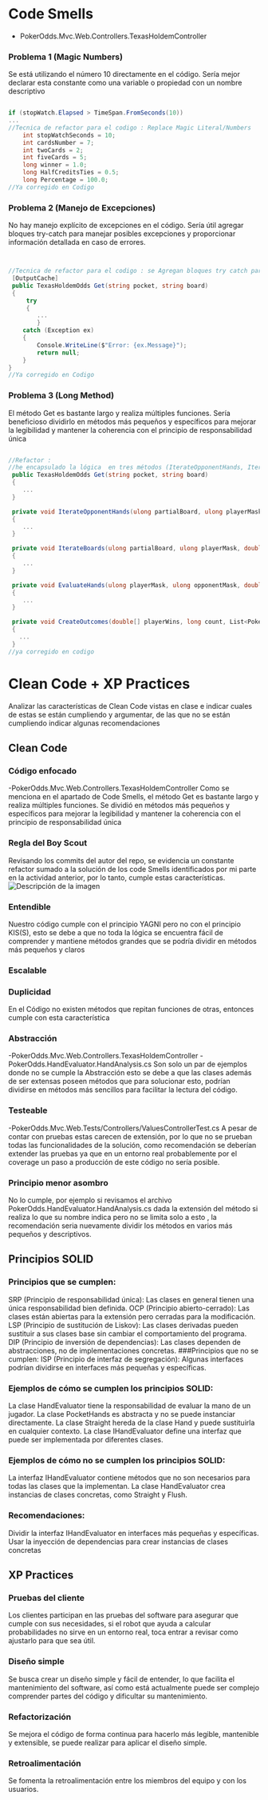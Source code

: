 # Code Smells #
- PokerOdds.Mvc.Web.Controllers.TexasHoldemController 

### Problema 1 (Magic Numbers)
Se está utilizando el número 10 directamente en el código. Sería mejor declarar esta constante como una variable o propiedad con un nombre descriptivo
~~~csharp

if (stopWatch.Elapsed > TimeSpan.FromSeconds(10))
...
//Tecnica de refactor para el codigo : Replace Magic Literal/Numbers 
    int stopWatchSeconds = 10;
    int cardsNumber = 7;
    int twoCards = 2;
    int fiveCards = 5;
    long winner = 1.0;
    long HalfCreditsTies = 0.5;
    long Percentage = 100.0;
//Ya corregido en Codigo
~~~
### Problema 2 (Manejo de Excepciones)
No hay manejo explícito de excepciones en el código. Sería útil agregar bloques try-catch para manejar posibles excepciones y proporcionar información detallada en caso de errores.
~~~csharp


//Tecnica de refactor para el codigo : se Agregan bloques try catch para tener control de excepciones 
 [OutputCache]
 public TexasHoldemOdds Get(string pocket, string board)
 {
     try
     {
        ...
        }
    catch (Exception ex)
    {
        Console.WriteLine($"Error: {ex.Message}");
        return null;
    }
}
//Ya corregido en Codigo
~~~

### Problema 3 (Long Method)
El método Get es bastante largo y realiza múltiples funciones. Sería beneficioso dividirlo en métodos más pequeños y específicos para mejorar la legibilidad y mantener la coherencia con el principio de responsabilidad única
~~~csharp

//Refactor :
//he encapsulado la lógica  en tres métodos (IterateOpponentHands, IterateBoards, y EvaluateHands) dividiendo el codigo en metodos mas pequeños
 public TexasHoldemOdds Get(string pocket, string board)
 {
    ...
 }

 private void IterateOpponentHands(ulong partialBoard, ulong playerMask, double[] playerWins, double[] opponentWins, ref long count, ref Stopwatch stopWatch)
 {
    ...
 }

 private void IterateBoards(ulong partialBoard, ulong playerMask, double[] playerWins, double[] opponentWins, ref long count, ref Stopwatch stopWatch, ulong opponentMask)
 {
    ...
 }

 private void EvaluateHands(ulong playerMask, ulong opponentMask, double[] playerWins, double[] opponentWins, ref long count, ref Stopwatch stopWatch, ulong boardMask)
 {
    ...
 }

 private void CreateOutcomes(double[] playerWins, long count, List<PokerOutcome> outcomes)
 {
   ...
 }
//ya corregido en codigo
~~~
# Clean Code + XP Practices #
Analizar las características de Clean Code vistas en clase e indicar cuales de estas se están cumpliendo y argumentar, de las que no se están cumpliendo indicar algunas recomendaciones 
## Clean Code ##
### Código enfocado
-PokerOdds.Mvc.Web.Controllers.TexasHoldemController 
Como se menciona en el apartado de Code Smells, el método Get es bastante largo y realiza múltiples funciones. Se dividió en métodos más pequeños y específicos para mejorar la legibilidad y mantener la coherencia con el principio de responsabilidad única
### Regla del Boy Scout
Revisando los commits del autor del repo, se evidencia un constante refactor sumado a la solución de los code Smells identificados por mi parte en la actividad anterior, por lo tanto, cumple estas características.
![Descripción de la imagen](/images/BoyScout.png)
### Entendible
Nuestro código cumple con el principio YAGNI pero no con el principio KIS(S), esto se debe a que no toda la lógica se encuentra fácil de comprender y mantiene métodos grandes que se podría dividir en métodos más pequeños y claros
### Escalable
### Duplicidad
En el Código no existen métodos que repitan funciones de otras, entonces cumple con esta característica 
### Abstracción
-PokerOdds.Mvc.Web.Controllers.TexasHoldemController
-PokerOdds.HandEvaluator.HandAnalysis.cs
Son solo un par de ejemplos donde no se cumple la Abstracción esto se debe a que las clases además de ser extensas poseen métodos que para solucionar esto,  podrían dividirse en métodos más sencillos para facilitar la lectura del código. 
### Testeable
-PokerOdds.Mvc.Web.Tests/Controllers/ValuesControllerTest.cs
A pesar de contar con pruebas estas carecen de extensión, por lo que no se prueban todas las funcionalidades de la solución, como recomendación se deberían extender las pruebas ya que en un entorno real probablemente por el coverage  un paso a producción de este código no sería posible.
### Principio menor asombro
No lo cumple, por ejemplo si revisamos el archivo PokerOdds.HandEvaluator.HandAnalysis.cs dada la extensión del método si  realiza lo que su nombre indica pero no se limita solo a esto , la recomendación seria nuevamente dividir los métodos en varios más pequeños y descriptivos.
## Principios SOLID ##
### Principios que se cumplen:
SRP (Principio de responsabilidad única): Las clases en general tienen una única responsabilidad bien definida.
OCP (Principio abierto-cerrado): Las clases están abiertas para la extensión pero cerradas para la modificación.
LSP (Principio de sustitución de Liskov): Las clases derivadas pueden sustituir a sus clases base sin cambiar el comportamiento del programa.
DIP (Principio de inversión de dependencias): Las clases dependen de abstracciones, no de implementaciones concretas.
###Principios que no se cumplen:
ISP (Principio de interfaz de segregación): Algunas interfaces podrían dividirse en interfaces más pequeñas y específicas.
### Ejemplos de cómo se cumplen los principios SOLID:
La clase HandEvaluator tiene la responsabilidad de evaluar la mano de un jugador.
La clase PocketHands es abstracta y no se puede instanciar directamente.
La clase Straight hereda de la clase Hand y puede sustituirla en cualquier contexto.
La clase IHandEvaluator define una interfaz que puede ser implementada por diferentes clases.
### Ejemplos de cómo no se cumplen los principios SOLID:
La interfaz IHandEvaluator contiene métodos que no son necesarios para todas las clases que la implementan.
La clase HandEvaluator crea instancias de clases concretas, como Straight y Flush.
### Recomendaciones:
Dividir la interfaz IHandEvaluator en interfaces más pequeñas y específicas.
Usar la inyección de dependencias para crear instancias de clases concretas
## XP Practices ##
### Pruebas del cliente
Los clientes participan en las pruebas del software para asegurar que cumple con sus necesidades, si el robot que ayuda a calcular probabilidades no sirve en un entorno real, toca entrar a revisar como ajustarlo para que sea útil.
### Diseño simple
Se busca crear un diseño simple y fácil de entender, lo que facilita el mantenimiento del software, así como está actualmente puede ser complejo comprender partes del código y dificultar su mantenimiento.
### Refactorización
Se mejora el código de forma continua para hacerlo más legible, mantenible y extensible, se puede realizar para aplicar el diseño simple.
### Retroalimentación
Se fomenta la retroalimentación entre los miembros del equipo y con los usuarios.

